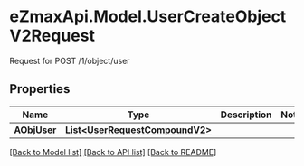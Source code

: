 # eZmaxApi.Model.UserCreateObjectV2Request
Request for POST /1/object/user

## Properties

Name | Type | Description | Notes
------------ | ------------- | ------------- | -------------
**AObjUser** | [**List&lt;UserRequestCompoundV2&gt;**](UserRequestCompoundV2.md) |  | 

[[Back to Model list]](../README.md#documentation-for-models) [[Back to API list]](../README.md#documentation-for-api-endpoints) [[Back to README]](../README.md)

